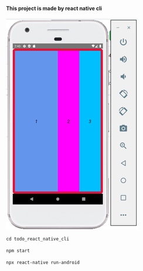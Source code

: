#### This project is made by react native cli

![Alt text](./native.png?raw=true "Title")

```
cd todo_react_native_cli

npm start

npx react-native run-android

```
